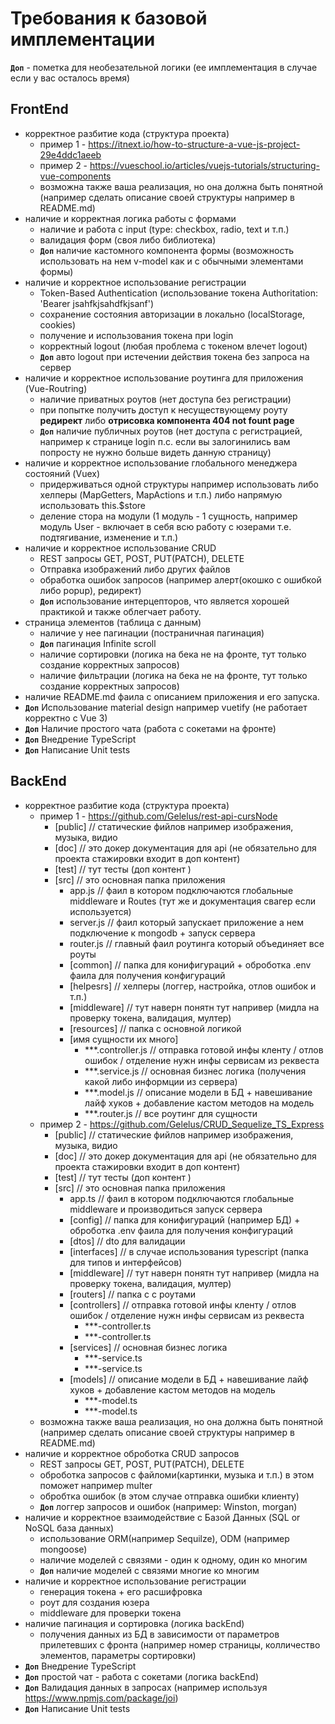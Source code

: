 # Требования к базовой имплементации

**`Доп`** - пометка для необезательной логики (ее имплементация в случае если у вас осталось время)

## FrontEnd

- корректное разбитие кода (структура проекта)
  - пример 1 - https://itnext.io/how-to-structure-a-vue-js-project-29e4ddc1aeeb
  - пример 2 - https://vueschool.io/articles/vuejs-tutorials/structuring-vue-components
  - возможна также ваша реализация, но она должна быть понятной (например сделать описание своей структуры например в README.md)
- наличие и корректная логика работы с формами
  - наличие и работа с input (type: checkbox, radio, text и т.п.)
  - валидация форм (своя либо библиотека)
  - **`Доп`** наличие кастомного компонента формы (возможность использовать на нем v-model как и с обычными элементами формы)
- наличие и корректное использование регистрации
  - Token-Based Authentication (использование токена Authoritation: 'Bearer jsahfkjsahdfkjsanf')
  - сохранение состояния авторизации в локально (localStorage, cookies)
  - получение и использования токена при login
  - корректный logout (любая проблема с токеном влечет logout)
  - **`Доп`** авто logout при истечении действия токена без запроса на сервер
- наличие и корректное использование роутинга для приложения (Vue-Routring)
  - наличие приватных роутов (нет доступа без регистрации)
  - при попытке получить доступ к несуществующему роуту **редирект** либо **отрисовка компонента 404 not fount page**
  - **`Доп`** наличие публичных роутов (нет доступа с регистрацией, например к странице login п.с. если вы залогинились вам попросту не нужно больше видеть данную страницу)
- наличие и корректное использование глобального менеджера состояний (Vuex)
  - придерживаться одной структуры например использовать либо хелперы (MapGetters, MapActions и т.п.) либо напрямую использовать this.$store
  - деление стора на модули (1 модуль - 1 сущность, например модуль User - включает в себя всю работу с юзерами т.е. подтягивание, изменение и т.п.)
- наличие и корректное использование CRUD
  - REST запросы GET, POST, PUT(PATCH), DELETE
  - Отправка изображений либо других файлов
  - обработка ошибок запросов (например алерт(окошко с ошибкой либо popup), редирект)
  - **`Доп`** использование интерцепторов, что является хорошей практикой и также облегчает работу.
- страница элементов (таблица с данным)
  - наличие у нее пагинации (постраничная пагинация)
  - **`Доп`** пагинация Infinite scroll
  - наличие сортировки (логика на бека не на фронте, тут только создание корректных запросов)
  - наличие фильтрации (логика на бека не на фронте, тут только создание корректных запросов)
- наличие README.md фаила с описанием приложения и его запуска.
- **`Доп`** Использование material design например vuetify (не работает корректно с Vue 3)
- **`Доп`** Наличие простого чата (работа с сокетами на фронте)
- **`Доп`** Внедрение TypeScript
- **`Доп`** Написание Unit tests

## BackEnd

- корректное разбитие кода (структура проекта)
  - пример 1 - https://github.com/Gelelus/rest-api-cursNode
    - [public] // статические фийлов например изображения, музыка, видио
    - [doc] // это докер документация для api (не обязательно для проекта стажировки входит в доп контент)
    - [test] // тут тесты (доп контент )
    - [src] // это основная папка приложения
      - app.js // фаил в котором подключаются глобальные middleware и Routes (тут же и документация свагер если используется)
      - server.js // фаил который запускает приложение а нем подключение к mongodb + запуск сервера
      - router.js // главный фаил роутинга который объединяет все роуты
      - [common] // папка для конифигураций + оброботка .env фаила для получения конфигураций
      - [helpesrs] // хелперы (логгер, настройка, отлов ошибок и т.п.)
      - [middleware] // тут наверн понятн тут напривер (мидла на проверку токена, валидация, мултер)
      - [resources] // папка с основной логикой
      - [имя сущности их много]
        - \*\*\*.controller.js // отправка готовой инфы кленту / отлов ошибок / отделение нужн инфы сервисам из реквеста
        - \*\*\*.service.js // основная бизнес логика (получения какой либо информции из сервера)
        - \*\*\*.model.js // описание модели в БД + навешивание лайф хуков + добавление кастом методов на модель
        - \*\*\*.router.js // все роутинг для сущности
  - пример 2 - https://github.com/Gelelus/CRUD_Sequelize_TS_Express
    - [public] // статические фийлов например изображения, музыка, видио
    - [doc] // это докер документация для api (не обязательно для проекта стажировки входит в доп контент)
    - [test] // тут тесты (доп контент )
    - [src] // это основная папка приложения
      - app.ts // фаил в котором подключаются глобальные middleware и производиться запуск сервера
      - [config] // папка для конифигураций (например БД) + оброботка .env фаила для получения конфигураций
      - [dtos] // dto для валидации
      - [interfaces] // в случае использования typescript (папка для типов и интерфейсов)
      - [middleware] // тут наверн понятн тут напривер (мидла на проверку токена, валидация, мултер)
      - [routers] // папка с с роутами
      - [controllers] // отправка готовой инфы кленту / отлов ошибок / отделение нужн инфы сервисам из реквеста
        - \*\*\*-controller.ts
        - \*\*\*-controller.ts
      - [services] // основная бизнес логика
        - \*\*\*-service.ts
        - \*\*\*-service.ts
      - [models] // описание модели в БД + навешивание лайф хуков + добавление кастом методов на модель
        - \*\*\*-model.ts
        - \*\*\*-model.ts
  - возможна также ваша реализация, но она должна быть понятной (например сделать описание своей структуры например в README.md)
- наличие и корректное оброботка CRUD запросов
  - REST запросы GET, POST, PUT(PATCH), DELETE
  - оброботка запросов с файломи(картинки, музыка и т.п.) в этом поможет например multer
  - обробтка ошибок (в этом случае отправка ошибки клиенту)
  - **`Доп`** логгер запросов и ошибок (например: Winston, morgan)
- наличие и корректное взаимодействие с Базой Данных (SQL or NoSQL база данных)
  - использование ORM(например Sequilze), ODM (например mongoose)
  - наличие моделей с связями - один к одному, один ко многим
  - **`Доп`** наличие моделей с связями многие ко многим
- наличие и корректное использование регистрации
  - генерация токена + его расшифровка
  - роут для создания юзера
  - middleware для проверки токена
- наличие пагинация и сортировка (логика backEnd)
  - получения данных из БД в зависимости от параметров прилетевших с фронта (например номер страницы, колличество элементов, параметры сортировки)
- **`Доп`** Внедрение TypeScript
- **`Доп`** простой чат - работа с сокетами (логика backEnd)
- **`Доп`** Валидация данных в запросах (например используя https://www.npmjs.com/package/joi)
- **`Доп`** Написание Unit tests
